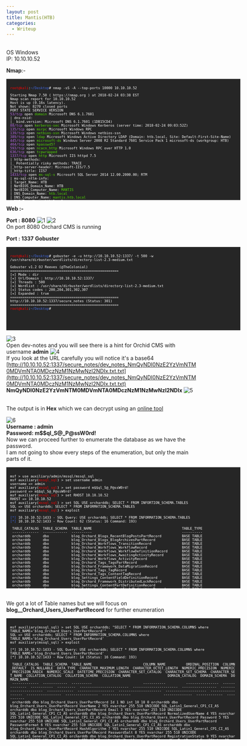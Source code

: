 ```yaml
---
layout: post
title: Mantis(HTB)
categories:
  - Writeup
---
```


<br>OS Windows
<br>IP: 10.10.10.52

**Nmap**:-

<font size="1">
<div style="height:300px;width:600px;overflow:auto;background-color:#262626;color:White;scrollbar-base-color:gold;font-family:monospace;padding:10px;">

<p><font color="red">root@kali</font>:<font color="RoyalBlue">~/Desktop</font># nmap -sS -A --top-ports 10000 10.10.10.52</p>

<p>Starting Nmap 7.50 ( https://nmap.org ) at 2018-02-24 03:38 EST
<br>Nmap scan report for 10.10.10.52
<br>Host is up (0.16s latency).
<br>Not shown: 8270 closed ports
<br>PORT      STATE SERVICE      VERSION
<br><font color="BB69EC">53/tcp</font>    open  <font color="53E100">domain</font>       Microsoft DNS 6.1.7601
<br>| dns-nsid: 
<br>|_  bind.version: Microsoft DNS 6.1.7601 (1DB15CD4)
<br><font color="BB69EC">88/tcp</font>    open  <font color="53E100">kerberos-sec</font> Microsoft Windows Kerberos (server time: 2018-02-24 09:03:52Z)
<br><font color="BB69EC">135/tcp</font>   open  <font color="53E100">msrpc</font>        Microsoft Windows RPC
<br><font color="BB69EC">139/tcp</font>   open  <font color="53E100">netbios-ssn</font>  Microsoft Windows netbios-ssn
<br><font color="BB69EC">389/tcp</font>   open  <font color="53E100">ldap</font>         Microsoft Windows Active Directory LDAP (Domain: htb.local, Site: Default-First-Site-Name)
<br><font color="BB69EC">445/tcp</font>   open  <font color="53E100">microsoft-ds</font> Windows Server 2008 R2 Standard 7601 Service Pack 1 microsoft-ds (workgroup: HTB)
<br><font color="BB69EC">464/tcp</font>   open  <font color="53E100">kpasswd5?</font>
<br><font color="BB69EC">593/tcp</font>  open  <font color="53E100">ncacn_http</font>   Microsoft Windows RPC over HTTP 1.0
<br><font color="BB69EC">636/tcp</font>   open  <font color="53E100">tcpwrapped</font>
<br><font color="BB69EC">1337/tcp</font>  open  <font color="53E100">http</font>         Microsoft IIS httpd 7.5
<br>| http-methods: 
<br>|_  Potentially risky methods: TRACE
<br>|_http-server-header: Microsoft-IIS/7.5
<br>|_http-title: IIS7
<br><font color="BB69EC">1433/tcp</font>  open  <font color="53E100">ms-sql-s</font>     Microsoft SQL Server 2014 12.00.2000.00; RTM
<br>| ms-sql-ntlm-info: 
<br>|   Target_Name: HTB
<br>|   NetBIOS_Domain_Name: HTB
<br>|   NetBIOS_Computer_Name: <font color="53E100">MANTIS</font>
<br>|   DNS_Domain_Name: <font color="53E100">htb.local</font>
<br>|   DNS_Computer_Name: <font color="53E100">mantis.htb.local</font>
<br>|   DNS_Tree_Name: htb.local
<br>|_  Product_Version: 6.1.7601
<br>| ssl-cert: Subject: commonName=SSL_Self_Signed_Fallback
<br>| Not valid before: 2018-02-20T21:58:06
<br>|_Not valid after:  2048-02-20T21:58:06
<br>|_ssl-date: 2018-02-24T09:05:13+00:00; -2s from scanner time.
<br><font color="BB69EC">3268/tcp</font>  open  <font color="53E100">ldap</font>         Microsoft Windows Active Directory LDAP (Domain: htb.local, Site: Default-First-Site-Name)
<br><font color="BB69EC">3269/tcp</font>  open  <font color="53E100">tcpwrapped</font>
<br><font color="BB69EC">5722/tcp</font>  open  <font color="53E100">msrpc</font>       Microsoft Windows RPC
<br><font color="BB69EC">8080/tcp</font>  open  <font color="53E100">http</font>         Microsoft HTTPAPI httpd 2.0 (SSDP/UPnP)
<br>|_http-open-proxy: Proxy might be redirecting requests
<br>|_http-server-header: Microsoft-IIS/7.5
<br>|_http-title: Tossed Salad - Blog
<br><font color="BB69EC">9389/tcp</font>  open  <font color="53E100">mc-nmf</font>       .NET Message Framing
<br><font color="BB69EC">47001/tcp</font> open  <font color="53E100">http</font>         Microsoft HTTPAPI httpd 2.0 (SSDP/UPnP)
<br>|_http-server-header: Microsoft-HTTPAPI/2.0
<br>|_http-title: Not Found
<br><font color="BB69EC">49152/tcp</font> open  <font color="53E100">msrpc</font>        Microsoft Windows RPC
<br><font color="BB69EC">49153/tcp</font> open  <font color="53E100">msrpc</font>        Microsoft Windows RPC
<br><font color="BB69EC">49154/tcp</font> open  <font color="53E100">msrpc</font>        Microsoft Windows RPC
<br><font color="BB69EC">49155/tcp</font> open  <font color="53E100">msrpc</font>        Microsoft Windows RPC
<br><font color="BB69EC">49157/tcp</font> open  <font color="53E100">ncacn_http</font>   Microsoft Windows RPC over HTTP 1.0
<br><font color="BB69EC">49158/tcp</font> open  <font color="53E100">msrpc</font>        Microsoft Windows RPC
<br><font color="BB69EC">49164/tcp</font> open  <font color="53E100">msrpc</font>        Microsoft Windows RPC
<br><font color="BB69EC">49166/tcp</font> open  <font color="53E100">msrpc</font>        Microsoft Windows RPC
<br><font color="BB69EC">49168/tcp</font> open  <font color="53E100">msrpc</font>        Microsoft Windows RPC
<br>No exact OS matches for host (If you know what OS is running on it, see https://nmap.org/submit/ ).
<br>TCP/IP fingerprint:
<br>OS:SCAN(V=7.50%E=4%D=2/24%OT=53%CT=1%CU=41156%PV=Y%DS=2%DC=T%G=Y%TM=5A912B4
<br>OS:3%P=i686-pc-linux-gnu)SEQ(SP=107%GCD=2%ISR=10A%TI=I%CI=I%TS=7)SEQ(SP=107
<br>OS:%GCD=1%ISR=10A%TI=I%TS=7)OPS(O1=M54DNW8ST11%O2=M54DNW8ST11%O3=M54DNW8NNT
<br>OS:11%O4=M54DNW8ST11%O5=M54DNW8ST11%O6=M54DST11)WIN(W1=2000%W2=2000%W3=2000
<br>OS:%W4=2000%W5=2000%W6=2000)ECN(R=Y%DF=Y%T=80%W=2000%O=M54DNW8NNS%CC=N%Q=)T
<br>OS:1(R=Y%DF=Y%T=80%S=O%A=S+%F=AS%RD=0%Q=)T2(R=Y%DF=Y%T=80%W=0%S=Z%A=S%F=AR%
<br>OS:O=%RD=0%Q=)T3(R=Y%DF=Y%T=80%W=0%S=Z%A=O%F=AR%O=%RD=0%Q=)T4(R=Y%DF=Y%T=80
<br>OS:%W=0%S=A%A=O%F=R%O=%RD=0%Q=)T5(R=Y%DF=Y%T=80%W=0%S=Z%A=S+%F=AR%O=%RD=0%Q
<br>OS:=)T6(R=Y%DF=Y%T=80%W=0%S=A%A=O%F=R%O=%RD=0%Q=)T7(R=Y%DF=Y%T=80%W=0%S=Z%A
<br>OS:=S+%F=AR%O=%RD=0%Q=)U1(R=Y%DF=N%T=80%IPL=164%UN=0%RIPL=G%RID=G%RIPCK=G%R
<br>OS:UCK=G%RUD=G)IE(R=Y%DFI=N%T=80%CD=Z)</p>

<p>Network Distance: 2 hops
<br>Service Info: Host: MANTIS; OS: Windows; CPE: cpe:/o:microsoft:windows</p>

<p> Host script results:
<br>|_clock-skew: mean: -2s, deviation: 0s, median: -2s
<br>| ms-sql-info: 
<br>|   10.10.10.52:1433: 
<br>|     Version: 
<br>|       name: Microsoft SQL Server 2014 RTM
<br>|       number: 12.00.2000.00
<br>|       Product: Microsoft SQL Server 2014
<br>|       Service pack level: RTM
<br>|       Post-SP patches applied: false
<br>|_    TCP port: 1433
<br>| smb-os-discovery: 
<br>|   OS: Windows Server 2008 R2 Standard 7601 Service Pack 1 (Windows Server 2008 R2 Standard 6.1)
<br>|   OS CPE: cpe:/o:microsoft:windows_server_2008::sp1
<br>|   Computer name: mantis
<br>|   NetBIOS computer name: MANTIS\x00
<br>|   Domain name: htb.local
<br>|   Forest name: htb.local
<br>|   FQDN: mantis.htb.local
<br>|_  System time: 2018-02-24T04:05:16-05:00
<br>| smb-security-mode: 
<br>|   account_used:
<br>|   authentication_level: user
<br>|   challenge_response: supported
<br>|_  message_signing: required
<br>|_smbv2-enabled: Server supports SMBv2 protocol </p>

<p>TRACEROUTE (using port 80/tcp)
<br>HOP RTT       ADDRESS
<br>1   158.80 ms 10.10.14.1
<br>2   159.05 ms 10.10.10.52</p>

<p>OS and Service detection performed. Please report any incorrect results at https://nmap.org/submit/ .
<br>Nmap done: 1 IP address (1 host up) scanned in 1719.57 seconds
<br><font color="red">root@kali</font>:<font color="RoyalBlue">~/Desktop</font>#</p>

</div>
</font>

**Web :-**

**Port : 8080**
![1](https://teckk2.github.io/assets/images/Mantis/1.png)
![2](https://teckk2.github.io/assets/images/Mantis/2.png)
<br>On port 8080 Orchard CMS is running

**Port : 1337**
**Gobuster**

<font size="1">
<div style="height:200px;width:600px;overflow:auto;background-color:#262626;color:White;scrollbar-base-color:gold;font-family:monospace;padding:10px;">

<p><font color="red">root@kali</font>:<font color="RoyalBlue">~/Desktop</font># gobuster -e -u http://10.10.10.52:1337/ -t 500 -w /usr/share/dirbuster/wordlists/directory-list-2.3-medium.txt </p>

<p>Gobuster v1.2                OJ Reeves (@TheColonial)
<br>=====================================================
<br>[+] Mode         : dir
<br>[+] Url/Domain   : http://10.10.10.52:1337/
<br>[+] Threads      : 500
<br>[+] Wordlist     : /usr/share/dirbuster/wordlists/directory-list-2.3-medium.txt
<br>[+] Status codes : 200,204,301,302,307
<br>[+] Expanded     : true
<br>=====================================================
<br>http://10.10.10.52:1337/secure_notes (Status: 301)
<br>=====================================================
<br><font color="red">root@kali</font>:<font color="RoyalBlue">~/Desktop</font>#</p>

</div>
</font>

![3](https://teckk2.github.io/assets/images/Mantis/3.png)
<br>Open dev-notes and you will see there is a hint for Orchid CMS with username **admin**
![4](https://teckk2.github.io/assets/images/Mantis/4.png)
<br>If you look at the URL carefully you will notice it's a base64
<br>[http://10.10.10.52:1337/secure_notes/dev_notes_NmQyNDI0NzE2YzVmNTM0MDVmNTA0MDczNzM1NzMwNzI2NDIx.txt.txt](http://10.10.10.52:1337/secure_notes/dev_notes_NmQyNDI0NzE2YzVmNTM0MDVmNTA0MDczNzM1NzMwNzI2NDIx.txt.txt)
<br>**NmQyNDI0NzE2YzVmNTM0MDVmNTA0MDczNzM1NzMwNzI2NDIx**
![5](https://teckk2.github.io/assets/images/Mantis/5.png)

<br>The output is in **Hex** which we can decrypt using an [online tool](https://www.rapidtables.com/convert/number/hex-to-ascii.html)

![6](https://teckk2.github.io/assets/images/Mantis/6.png)
<br>**Username : admin**
<br>**Password: m$$ql_S@_P@ssW0rd!**
<br>Now we can proceed further to enumerate the database as we have the password.
<br>I am not going to show every steps of the enumeration, but only the main parts of it.

<font size="1">
<div style="height:300px;width:600px;overflow:auto;background-color:#262626;color:White;scrollbar-base-color:gold;font-family:monospace;padding:10px;">

<p>msf > use auxiliary/admin/mssql/mssql_sql
<br>msf auxiliary(<font color="red">mssql_sql</font>) > set username admin
<br>username => admin
<br>msf auxiliary(<font color="red">mssql_sql</font>) > set password m$$ql_S@_P@ssW0rd!
<br>password => m$$ql_S@_P@ssW0rd!
<br>msf auxiliary(<font color="red">mssql_sql</font>) > set RHOST 10.10.10.52
<br>RHOST => 10.10.10.52
<br>msf auxiliary(<font color="red">mssql_sql</font>) > set SQL USE orcharddb; SELECT * FROM INFORTION_SCHEMA.TABLES
<br>SQL => USE orcharddb; SELECT * FROM INFORMATION_SCHEMA.TABLES
<br>msf auxiliary(<font color="red">mssql_sql</font>) > exploit </p>

<p><font color="RoyalBlue">[*]</font> 10.10.10.52:1433 - SQL Query: USE orcharddb; SELECT * FROM INFORMATION_SCHEMA.TABLES
<br><font color="RoyalBlue">[*]</font> 10.10.10.52:1433 - Row Count: 62 (Status: 16 Command: 193)</p>



<p>&nbsp;TABLE_CATALOG&nbsp;&nbsp;TABLE_SCHEMA&nbsp;&nbsp;TABLE_NAME&nbsp;&nbsp;&nbsp;&nbsp;&nbsp;&nbsp;&nbsp;&nbsp;&nbsp;&nbsp;&nbsp;&nbsp;&nbsp;&nbsp;&nbsp;&nbsp;&nbsp;&nbsp;&nbsp;&nbsp;&nbsp;&nbsp;&nbsp;&nbsp;&nbsp;&nbsp;&nbsp;&nbsp;&nbsp;&nbsp;&nbsp;&nbsp;&nbsp;&nbsp;&nbsp;&nbsp;&nbsp;&nbsp;&nbsp;&nbsp;&nbsp;&nbsp;&nbsp;&nbsp;TABLE_TYPE
<br>&nbsp;-------------&nbsp;&nbsp;------------&nbsp;&nbsp;----------&nbsp;&nbsp;&nbsp;&nbsp;&nbsp;&nbsp;&nbsp;&nbsp;&nbsp;&nbsp;&nbsp;&nbsp;&nbsp;&nbsp;&nbsp;&nbsp;&nbsp;&nbsp;&nbsp;&nbsp;&nbsp;&nbsp;&nbsp;&nbsp;&nbsp;&nbsp;&nbsp;&nbsp;&nbsp;&nbsp;&nbsp;&nbsp;&nbsp;&nbsp;&nbsp;&nbsp;&nbsp;&nbsp;&nbsp;&nbsp;&nbsp;&nbsp;&nbsp;&nbsp;----------
<br>&nbsp;orcharddb&nbsp;&nbsp;&nbsp;&nbsp;&nbsp;&nbsp;dbo&nbsp;&nbsp;&nbsp;&nbsp;&nbsp;&nbsp;&nbsp;&nbsp;&nbsp;&nbsp;&nbsp;blog_Orchard_Blogs_RecentBlogPostsPartRecord&nbsp;&nbsp;&nbsp;&nbsp;&nbsp;&nbsp;&nbsp;&nbsp;&nbsp;&nbsp;BASE TABLE
<br>&nbsp;orcharddb&nbsp;&nbsp;&nbsp;&nbsp;&nbsp;&nbsp;dbo&nbsp;&nbsp;&nbsp;&nbsp;&nbsp;&nbsp;&nbsp;&nbsp;&nbsp;&nbsp;&nbsp;blog_Orchard_Blogs_BlogArchivesPartRecord&nbsp;&nbsp;&nbsp;&nbsp;&nbsp;&nbsp;&nbsp;&nbsp;&nbsp;&nbsp;&nbsp;&nbsp;&nbsp;BASE TABLE
<br>&nbsp;orcharddb&nbsp;&nbsp;&nbsp;&nbsp;&nbsp;&nbsp;dbo&nbsp;&nbsp;&nbsp;&nbsp;&nbsp;&nbsp;&nbsp;&nbsp;&nbsp;&nbsp;&nbsp;blog_Orchard_Workflows_TransitionRecord&nbsp;&nbsp;&nbsp;&nbsp;&nbsp;&nbsp;&nbsp;&nbsp;&nbsp;&nbsp;&nbsp;&nbsp;&nbsp;&nbsp;&nbsp;BASE TABLE
<br>&nbsp;orcharddb&nbsp;&nbsp;&nbsp;&nbsp;&nbsp;&nbsp;dbo&nbsp;&nbsp;&nbsp;&nbsp;&nbsp;&nbsp;&nbsp;&nbsp;&nbsp;&nbsp;&nbsp;blog_Orchard_Workflows_WorkflowRecord&nbsp;&nbsp;&nbsp;&nbsp;&nbsp;&nbsp;&nbsp;&nbsp;&nbsp;&nbsp;&nbsp;&nbsp;&nbsp;&nbsp;&nbsp;&nbsp;&nbsp;BASE TABLE
<br>&nbsp;orcharddb&nbsp;&nbsp;&nbsp;&nbsp;&nbsp;&nbsp;dbo&nbsp;&nbsp;&nbsp;&nbsp;&nbsp;&nbsp;&nbsp;&nbsp;&nbsp;&nbsp;&nbsp;blog_Orchard_Workflows_WorkflowDefinitionRecord&nbsp;&nbsp;&nbsp;&nbsp;&nbsp;&nbsp;&nbsp;BASE TABLE
<br>&nbsp;orcharddb&nbsp;&nbsp;&nbsp;&nbsp;&nbsp;&nbsp;dbo&nbsp;&nbsp;&nbsp;&nbsp;&nbsp;&nbsp;&nbsp;&nbsp;&nbsp;&nbsp;&nbsp;blog_Orchard_Workflows_AwaitingActivityRecord&nbsp;&nbsp;&nbsp;&nbsp;&nbsp;&nbsp;&nbsp;&nbsp;&nbsp;BASE TABLE
<br>&nbsp;orcharddb&nbsp;&nbsp;&nbsp;&nbsp;&nbsp;&nbsp;dbo&nbsp;&nbsp;&nbsp;&nbsp;&nbsp;&nbsp;&nbsp;&nbsp;&nbsp;&nbsp;&nbsp;blog_Orchard_Workflows_ActivityRecord&nbsp;&nbsp;&nbsp;&nbsp;&nbsp;&nbsp;&nbsp;&nbsp;&nbsp;&nbsp;&nbsp;&nbsp;&nbsp;&nbsp;&nbsp;&nbsp;&nbsp;BASE TABLE
<br>&nbsp;orcharddb&nbsp;&nbsp;&nbsp;&nbsp;&nbsp;&nbsp;dbo&nbsp;&nbsp;&nbsp;&nbsp;&nbsp;&nbsp;&nbsp;&nbsp;&nbsp;&nbsp;&nbsp;blog_Orchard_Tags_TagsPartRecord&nbsp;&nbsp;&nbsp;&nbsp;&nbsp;&nbsp;&nbsp;&nbsp;&nbsp;&nbsp;&nbsp;&nbsp;&nbsp;&nbsp;&nbsp;&nbsp;&nbsp;&nbsp;&nbsp;&nbsp;&nbsp;&nbsp;BASE TABLE
<br>&nbsp;orcharddb&nbsp;&nbsp;&nbsp;&nbsp;&nbsp;&nbsp;dbo&nbsp;&nbsp;&nbsp;&nbsp;&nbsp;&nbsp;&nbsp;&nbsp;&nbsp;&nbsp;&nbsp;blog_Orchard_Framework_DataMigrationRecord&nbsp;&nbsp;&nbsp;&nbsp;&nbsp;&nbsp;&nbsp;&nbsp;&nbsp;&nbsp;&nbsp;&nbsp;BASE TABLE
<br>&nbsp;orcharddb&nbsp;&nbsp;&nbsp;&nbsp;&nbsp;&nbsp;dbo&nbsp;&nbsp;&nbsp;&nbsp;&nbsp;&nbsp;&nbsp;&nbsp;&nbsp;&nbsp;&nbsp;blog_Orchard_Tags_TagRecord&nbsp;&nbsp;&nbsp;&nbsp;&nbsp;&nbsp;&nbsp;&nbsp;&nbsp;&nbsp;&nbsp;&nbsp;&nbsp;&nbsp;&nbsp;&nbsp;&nbsp;&nbsp;&nbsp;&nbsp;&nbsp;&nbsp;&nbsp;&nbsp;&nbsp;&nbsp;&nbsp;BASE TABLE
<br>&nbsp;orcharddb&nbsp;&nbsp;&nbsp;&nbsp;&nbsp;&nbsp;dbo&nbsp;&nbsp;&nbsp;&nbsp;&nbsp;&nbsp;&nbsp;&nbsp;&nbsp;&nbsp;&nbsp;blog_Orchard_Tags_ContentTagRecord&nbsp;&nbsp;&nbsp;&nbsp;&nbsp;&nbsp;&nbsp;&nbsp;&nbsp;&nbsp;&nbsp;&nbsp;&nbsp;&nbsp;&nbsp;&nbsp;&nbsp;&nbsp;&nbsp;&nbsp;BASE TABLE
<br>&nbsp;orcharddb&nbsp;&nbsp;&nbsp;&nbsp;&nbsp;&nbsp;dbo&nbsp;&nbsp;&nbsp;&nbsp;&nbsp;&nbsp;&nbsp;&nbsp;&nbsp;&nbsp;&nbsp;blog_Settings_ContentFieldDefinitionRecord&nbsp;&nbsp;&nbsp;&nbsp;&nbsp;&nbsp;&nbsp;&nbsp;&nbsp;&nbsp;&nbsp;&nbsp;BASE TABLE
<br>&nbsp;orcharddb&nbsp;&nbsp;&nbsp;&nbsp;&nbsp;&nbsp;dbo&nbsp;&nbsp;&nbsp;&nbsp;&nbsp;&nbsp;&nbsp;&nbsp;&nbsp;&nbsp;&nbsp;blog_Orchard_Framework_DistributedLockRecord&nbsp;&nbsp;&nbsp;&nbsp;&nbsp;&nbsp;&nbsp;&nbsp;&nbsp;&nbsp;BASE TABLE
<br>&nbsp;orcharddb&nbsp;&nbsp;&nbsp;&nbsp;&nbsp;&nbsp;dbo&nbsp;&nbsp;&nbsp;&nbsp;&nbsp;&nbsp;&nbsp;&nbsp;&nbsp;&nbsp;&nbsp;blog_Settings_ContentPartDefinitionRecord&nbsp;&nbsp;&nbsp;&nbsp;&nbsp;&nbsp;&nbsp;&nbsp;&nbsp;&nbsp;&nbsp;&nbsp;&nbsp;BASE TABLE
<br>&nbsp;orcharddb&nbsp;&nbsp;&nbsp;&nbsp;&nbsp;&nbsp;dbo&nbsp;&nbsp;&nbsp;&nbsp;&nbsp;&nbsp;&nbsp;&nbsp;&nbsp;&nbsp;&nbsp;blog_Settings_ContentPartFieldDefinitionRecord&nbsp;&nbsp;&nbsp;&nbsp;&nbsp;&nbsp;&nbsp;&nbsp;BASE TABLE
<br>&nbsp;orcharddb&nbsp;&nbsp;&nbsp;&nbsp;&nbsp;&nbsp;dbo&nbsp;&nbsp;&nbsp;&nbsp;&nbsp;&nbsp;&nbsp;&nbsp;&nbsp;&nbsp;&nbsp;blog_Settings_ContentTypeDefinitionRecord&nbsp;&nbsp;&nbsp;&nbsp;&nbsp;&nbsp;&nbsp;&nbsp;&nbsp;&nbsp;&nbsp;&nbsp;&nbsp;BASE TABLE
<br>&nbsp;orcharddb&nbsp;&nbsp;&nbsp;&nbsp;&nbsp;&nbsp;dbo&nbsp;&nbsp;&nbsp;&nbsp;&nbsp;&nbsp;&nbsp;&nbsp;&nbsp;&nbsp;&nbsp;blog_Settings_ContentTypePartDefinitionRecord&nbsp;&nbsp;&nbsp;&nbsp;&nbsp;&nbsp;&nbsp;&nbsp;&nbsp;BASE TABLE
<br>&nbsp;orcharddb&nbsp;&nbsp;&nbsp;&nbsp;&nbsp;&nbsp;dbo&nbsp;&nbsp;&nbsp;&nbsp;&nbsp;&nbsp;&nbsp;&nbsp;&nbsp;&nbsp;&nbsp;blog_Settings_ShellDescriptorRecord&nbsp;&nbsp;&nbsp;&nbsp;&nbsp;&nbsp;&nbsp;&nbsp;&nbsp;&nbsp;&nbsp;&nbsp;&nbsp;&nbsp;&nbsp;&nbsp;&nbsp;&nbsp;&nbsp;BASE TABLE
<br>&nbsp;orcharddb&nbsp;&nbsp;&nbsp;&nbsp;&nbsp;&nbsp;dbo&nbsp;&nbsp;&nbsp;&nbsp;&nbsp;&nbsp;&nbsp;&nbsp;&nbsp;&nbsp;&nbsp;blog_Settings_ShellFeatureRecord&nbsp;&nbsp;&nbsp;&nbsp;&nbsp;&nbsp;&nbsp;&nbsp;&nbsp;&nbsp;&nbsp;&nbsp;&nbsp;&nbsp;&nbsp;&nbsp;&nbsp;&nbsp;&nbsp;&nbsp;&nbsp;&nbsp;BASE TABLE
<br>&nbsp;orcharddb&nbsp;&nbsp;&nbsp;&nbsp;&nbsp;&nbsp;dbo&nbsp;&nbsp;&nbsp;&nbsp;&nbsp;&nbsp;&nbsp;&nbsp;&nbsp;&nbsp;&nbsp;blog_Settings_ShellFeatureStateRecord&nbsp;&nbsp;&nbsp;&nbsp;&nbsp;&nbsp;&nbsp;&nbsp;&nbsp;&nbsp;&nbsp;&nbsp;&nbsp;&nbsp;&nbsp;&nbsp;&nbsp;BASE TABLE
<br>&nbsp;orcharddb&nbsp;&nbsp;&nbsp;&nbsp;&nbsp;&nbsp;dbo&nbsp;&nbsp;&nbsp;&nbsp;&nbsp;&nbsp;&nbsp;&nbsp;&nbsp;&nbsp;&nbsp;blog_Settings_ShellParameterRecord&nbsp;&nbsp;&nbsp;&nbsp;&nbsp;&nbsp;&nbsp;&nbsp;&nbsp;&nbsp;&nbsp;&nbsp;&nbsp;&nbsp;&nbsp;&nbsp;&nbsp;&nbsp;&nbsp;&nbsp;BASE TABLE
<br>&nbsp;orcharddb&nbsp;&nbsp;&nbsp;&nbsp;&nbsp;&nbsp;dbo&nbsp;&nbsp;&nbsp;&nbsp;&nbsp;&nbsp;&nbsp;&nbsp;&nbsp;&nbsp;&nbsp;blog_Settings_ShellStateRecord&nbsp;&nbsp;&nbsp;&nbsp;&nbsp;&nbsp;&nbsp;&nbsp;&nbsp;&nbsp;&nbsp;&nbsp;&nbsp;&nbsp;&nbsp;&nbsp;&nbsp;&nbsp;&nbsp;&nbsp;&nbsp;&nbsp;&nbsp;&nbsp;BASE TABLE
<br>&nbsp;orcharddb&nbsp;&nbsp;&nbsp;&nbsp;&nbsp;&nbsp;dbo&nbsp;&nbsp;&nbsp;&nbsp;&nbsp;&nbsp;&nbsp;&nbsp;&nbsp;&nbsp;&nbsp;blog_Orchard_Framework_ContentItemRecord&nbsp;&nbsp;&nbsp;&nbsp;&nbsp;&nbsp;&nbsp;&nbsp;&nbsp;&nbsp;&nbsp;&nbsp;&nbsp;&nbsp;BASE TABLE
<br>&nbsp;orcharddb&nbsp;&nbsp;&nbsp;&nbsp;&nbsp;&nbsp;dbo&nbsp;&nbsp;&nbsp;&nbsp;&nbsp;&nbsp;&nbsp;&nbsp;&nbsp;&nbsp;&nbsp;blog_Orchard_Framework_ContentItemVersionRecord&nbsp;&nbsp;&nbsp;&nbsp;&nbsp;&nbsp;&nbsp;BASE TABLE
<br>&nbsp;orcharddb&nbsp;&nbsp;&nbsp;&nbsp;&nbsp;&nbsp;dbo&nbsp;&nbsp;&nbsp;&nbsp;&nbsp;&nbsp;&nbsp;&nbsp;&nbsp;&nbsp;&nbsp;blog_Orchard_Framework_ContentTypeRecord&nbsp;&nbsp;&nbsp;&nbsp;&nbsp;&nbsp;&nbsp;&nbsp;&nbsp;&nbsp;&nbsp;&nbsp;&nbsp;&nbsp;BASE TABLE
<br>&nbsp;orcharddb&nbsp;&nbsp;&nbsp;&nbsp;&nbsp;&nbsp;dbo&nbsp;&nbsp;&nbsp;&nbsp;&nbsp;&nbsp;&nbsp;&nbsp;&nbsp;&nbsp;&nbsp;blog_Orchard_Framework_CultureRecord&nbsp;&nbsp;&nbsp;&nbsp;&nbsp;&nbsp;&nbsp;&nbsp;&nbsp;&nbsp;&nbsp;&nbsp;&nbsp;&nbsp;&nbsp;&nbsp;&nbsp;&nbsp;BASE TABLE
<br>&nbsp;orcharddb&nbsp;&nbsp;&nbsp;&nbsp;&nbsp;&nbsp;dbo&nbsp;&nbsp;&nbsp;&nbsp;&nbsp;&nbsp;&nbsp;&nbsp;&nbsp;&nbsp;&nbsp;blog_Common_BodyPartRecord&nbsp;&nbsp;&nbsp;&nbsp;&nbsp;&nbsp;&nbsp;&nbsp;&nbsp;&nbsp;&nbsp;&nbsp;&nbsp;&nbsp;&nbsp;&nbsp;&nbsp;&nbsp;&nbsp;&nbsp;&nbsp;&nbsp;&nbsp;&nbsp;&nbsp;&nbsp;&nbsp;&nbsp;BASE TABLE
<br>&nbsp;orcharddb&nbsp;&nbsp;&nbsp;&nbsp;&nbsp;&nbsp;dbo&nbsp;&nbsp;&nbsp;&nbsp;&nbsp;&nbsp;&nbsp;&nbsp;&nbsp;&nbsp;&nbsp;blog_Common_CommonPartRecord&nbsp;&nbsp;&nbsp;&nbsp;&nbsp;&nbsp;&nbsp;&nbsp;&nbsp;&nbsp;&nbsp;&nbsp;&nbsp;&nbsp;&nbsp;&nbsp;&nbsp;&nbsp;&nbsp;&nbsp;&nbsp;&nbsp;&nbsp;&nbsp;&nbsp;&nbsp;BASE TABLE
<br>&nbsp;orcharddb&nbsp;&nbsp;&nbsp;&nbsp;&nbsp;&nbsp;dbo&nbsp;&nbsp;&nbsp;&nbsp;&nbsp;&nbsp;&nbsp;&nbsp;&nbsp;&nbsp;&nbsp;blog_Common_CommonPartVersionRecord&nbsp;&nbsp;&nbsp;&nbsp;&nbsp;&nbsp;&nbsp;&nbsp;&nbsp;&nbsp;&nbsp;&nbsp;&nbsp;&nbsp;&nbsp;&nbsp;&nbsp;&nbsp;&nbsp;BASE TABLE
<br>&nbsp;orcharddb&nbsp;&nbsp;&nbsp;&nbsp;&nbsp;&nbsp;dbo&nbsp;&nbsp;&nbsp;&nbsp;&nbsp;&nbsp;&nbsp;&nbsp;&nbsp;&nbsp;&nbsp;blog_Common_IdentityPartRecord&nbsp;&nbsp;&nbsp;&nbsp;&nbsp;&nbsp;&nbsp;&nbsp;&nbsp;&nbsp;&nbsp;&nbsp;&nbsp;&nbsp;&nbsp;&nbsp;&nbsp;&nbsp;&nbsp;&nbsp;&nbsp;&nbsp;&nbsp;&nbsp;BASE TABLE
<br>&nbsp;orcharddb&nbsp;&nbsp;&nbsp;&nbsp;&nbsp;&nbsp;dbo&nbsp;&nbsp;&nbsp;&nbsp;&nbsp;&nbsp;&nbsp;&nbsp;&nbsp;&nbsp;&nbsp;blog_Containers_ContainerPartRecord&nbsp;&nbsp;&nbsp;&nbsp;&nbsp;&nbsp;&nbsp;&nbsp;&nbsp;&nbsp;&nbsp;&nbsp;&nbsp;&nbsp;&nbsp;&nbsp;&nbsp;&nbsp;&nbsp;BASE TABLE
<br>&nbsp;orcharddb&nbsp;&nbsp;&nbsp;&nbsp;&nbsp;&nbsp;dbo&nbsp;&nbsp;&nbsp;&nbsp;&nbsp;&nbsp;&nbsp;&nbsp;&nbsp;&nbsp;&nbsp;blog_Containers_ContainerWidgetPartRecord&nbsp;&nbsp;&nbsp;&nbsp;&nbsp;&nbsp;&nbsp;&nbsp;&nbsp;&nbsp;&nbsp;&nbsp;&nbsp;BASE TABLE
<br>&nbsp;orcharddb&nbsp;&nbsp;&nbsp;&nbsp;&nbsp;&nbsp;dbo&nbsp;&nbsp;&nbsp;&nbsp;&nbsp;&nbsp;&nbsp;&nbsp;&nbsp;&nbsp;&nbsp;blog_Containers_ContainablePartRecord&nbsp;&nbsp;&nbsp;&nbsp;&nbsp;&nbsp;&nbsp;&nbsp;&nbsp;&nbsp;&nbsp;&nbsp;&nbsp;&nbsp;&nbsp;&nbsp;&nbsp;BASE TABLE
<br>&nbsp;orcharddb&nbsp;&nbsp;&nbsp;&nbsp;&nbsp;&nbsp;dbo&nbsp;&nbsp;&nbsp;&nbsp;&nbsp;&nbsp;&nbsp;&nbsp;&nbsp;&nbsp;&nbsp;blog_Title_TitlePartRecord&nbsp;&nbsp;&nbsp;&nbsp;&nbsp;&nbsp;&nbsp;&nbsp;&nbsp;&nbsp;&nbsp;&nbsp;&nbsp;&nbsp;&nbsp;&nbsp;&nbsp;&nbsp;&nbsp;&nbsp;&nbsp;&nbsp;&nbsp;&nbsp;&nbsp;&nbsp;&nbsp;&nbsp;BASE TABLE
<br>&nbsp;orcharddb&nbsp;&nbsp;&nbsp;&nbsp;&nbsp;&nbsp;dbo&nbsp;&nbsp;&nbsp;&nbsp;&nbsp;&nbsp;&nbsp;&nbsp;&nbsp;&nbsp;&nbsp;blog_Navigation_MenuPartRecord&nbsp;&nbsp;&nbsp;&nbsp;&nbsp;&nbsp;&nbsp;&nbsp;&nbsp;&nbsp;&nbsp;&nbsp;&nbsp;&nbsp;&nbsp;&nbsp;&nbsp;&nbsp;&nbsp;&nbsp;&nbsp;&nbsp;&nbsp;&nbsp;BASE TABLE
<br>&nbsp;orcharddb&nbsp;&nbsp;&nbsp;&nbsp;&nbsp;&nbsp;dbo&nbsp;&nbsp;&nbsp;&nbsp;&nbsp;&nbsp;&nbsp;&nbsp;&nbsp;&nbsp;&nbsp;blog_Navigation_AdminMenuPartRecord&nbsp;&nbsp;&nbsp;&nbsp;&nbsp;&nbsp;&nbsp;&nbsp;&nbsp;&nbsp;&nbsp;&nbsp;&nbsp;&nbsp;&nbsp;&nbsp;&nbsp;&nbsp;&nbsp;BASE TABLE
<br>&nbsp;orcharddb&nbsp;&nbsp;&nbsp;&nbsp;&nbsp;&nbsp;dbo&nbsp;&nbsp;&nbsp;&nbsp;&nbsp;&nbsp;&nbsp;&nbsp;&nbsp;&nbsp;&nbsp;blog_Scheduling_ScheduledTaskRecord&nbsp;&nbsp;&nbsp;&nbsp;&nbsp;&nbsp;&nbsp;&nbsp;&nbsp;&nbsp;&nbsp;&nbsp;&nbsp;&nbsp;&nbsp;&nbsp;&nbsp;&nbsp;&nbsp;BASE TABLE
<br>&nbsp;orcharddb&nbsp;&nbsp;&nbsp;&nbsp;&nbsp;&nbsp;dbo&nbsp;&nbsp;&nbsp;&nbsp;&nbsp;&nbsp;&nbsp;&nbsp;&nbsp;&nbsp;&nbsp;blog_Orchard_ContentPicker_ContentMenuItemPartRecord&nbsp;&nbsp;BASE TABLE
<br>&nbsp;orcharddb&nbsp;&nbsp;&nbsp;&nbsp;&nbsp;&nbsp;dbo&nbsp;&nbsp;&nbsp;&nbsp;&nbsp;&nbsp;&nbsp;&nbsp;&nbsp;&nbsp;&nbsp;blog_Orchard_Alias_AliasRecord&nbsp;&nbsp;&nbsp;&nbsp;&nbsp;&nbsp;&nbsp;&nbsp;&nbsp;&nbsp;&nbsp;&nbsp;&nbsp;&nbsp;&nbsp;&nbsp;&nbsp;&nbsp;&nbsp;&nbsp;&nbsp;&nbsp;&nbsp;&nbsp;BASE TABLE
<br>&nbsp;orcharddb&nbsp;&nbsp;&nbsp;&nbsp;&nbsp;&nbsp;dbo&nbsp;&nbsp;&nbsp;&nbsp;&nbsp;&nbsp;&nbsp;&nbsp;&nbsp;&nbsp;&nbsp;blog_Orchard_Alias_ActionRecord&nbsp;&nbsp;&nbsp;&nbsp;&nbsp;&nbsp;&nbsp;&nbsp;&nbsp;&nbsp;&nbsp;&nbsp;&nbsp;&nbsp;&nbsp;&nbsp;&nbsp;&nbsp;&nbsp;&nbsp;&nbsp;&nbsp;&nbsp;BASE TABLE
<br>&nbsp;orcharddb&nbsp;&nbsp;&nbsp;&nbsp;&nbsp;&nbsp;dbo&nbsp;&nbsp;&nbsp;&nbsp;&nbsp;&nbsp;&nbsp;&nbsp;&nbsp;&nbsp;&nbsp;blog_Orchard_Autoroute_AutoroutePartRecord&nbsp;&nbsp;&nbsp;&nbsp;&nbsp;&nbsp;&nbsp;&nbsp;&nbsp;&nbsp;&nbsp;&nbsp;BASE TABLE
<br>&nbsp;orcharddb&nbsp;&nbsp;&nbsp;&nbsp;&nbsp;&nbsp;dbo&nbsp;&nbsp;&nbsp;&nbsp;&nbsp;&nbsp;&nbsp;&nbsp;&nbsp;&nbsp;&nbsp;<font color="ffff00">blog_Orchard_Users_UserPartRecord</font>&nbsp;&nbsp;&nbsp;&nbsp;&nbsp;&nbsp;&nbsp;&nbsp;&nbsp;&nbsp;&nbsp;&nbsp;&nbsp;&nbsp;&nbsp;&nbsp;&nbsp;&nbsp;&nbsp;&nbsp;&nbsp;BASE TABLE
<br>&nbsp;orcharddb&nbsp;&nbsp;&nbsp;&nbsp;&nbsp;&nbsp;dbo&nbsp;&nbsp;&nbsp;&nbsp;&nbsp;&nbsp;&nbsp;&nbsp;&nbsp;&nbsp;&nbsp;blog_Orchard_Roles_PermissionRecord&nbsp;&nbsp;&nbsp;&nbsp;&nbsp;&nbsp;&nbsp;&nbsp;&nbsp;&nbsp;&nbsp;&nbsp;&nbsp;&nbsp;&nbsp;&nbsp;&nbsp;&nbsp;&nbsp;BASE TABLE
<br>&nbsp;orcharddb&nbsp;&nbsp;&nbsp;&nbsp;&nbsp;&nbsp;dbo&nbsp;&nbsp;&nbsp;&nbsp;&nbsp;&nbsp;&nbsp;&nbsp;&nbsp;&nbsp;&nbsp;blog_Orchard_Roles_RoleRecord&nbsp;&nbsp;&nbsp;&nbsp;&nbsp;&nbsp;&nbsp;&nbsp;&nbsp;&nbsp;&nbsp;&nbsp;&nbsp;&nbsp;&nbsp;&nbsp;&nbsp;&nbsp;&nbsp;&nbsp;&nbsp;&nbsp;&nbsp;&nbsp;&nbsp;BASE TABLE
<br>&nbsp;orcharddb&nbsp;&nbsp;&nbsp;&nbsp;&nbsp;&nbsp;dbo&nbsp;&nbsp;&nbsp;&nbsp;&nbsp;&nbsp;&nbsp;&nbsp;&nbsp;&nbsp;&nbsp;blog_Orchard_Roles_RolesPermissionsRecord&nbsp;&nbsp;&nbsp;&nbsp;&nbsp;&nbsp;&nbsp;&nbsp;&nbsp;&nbsp;&nbsp;&nbsp;&nbsp;BASE TABLE
<br>&nbsp;orcharddb&nbsp;&nbsp;&nbsp;&nbsp;&nbsp;&nbsp;dbo&nbsp;&nbsp;&nbsp;&nbsp;&nbsp;&nbsp;&nbsp;&nbsp;&nbsp;&nbsp;&nbsp;blog_Orchard_Roles_UserRolesPartRecord&nbsp;&nbsp;&nbsp;&nbsp;&nbsp;&nbsp;&nbsp;&nbsp;&nbsp;&nbsp;&nbsp;&nbsp;&nbsp;&nbsp;&nbsp;&nbsp;BASE TABLE
<br>&nbsp;orcharddb&nbsp;&nbsp;&nbsp;&nbsp;&nbsp;&nbsp;dbo&nbsp;&nbsp;&nbsp;&nbsp;&nbsp;&nbsp;&nbsp;&nbsp;&nbsp;&nbsp;&nbsp;blog_Orchard_Packaging_PackagingSource&nbsp;&nbsp;&nbsp;&nbsp;&nbsp;&nbsp;&nbsp;&nbsp;&nbsp;&nbsp;&nbsp;&nbsp;&nbsp;&nbsp;&nbsp;&nbsp;BASE TABLE
<br>&nbsp;orcharddb&nbsp;&nbsp;&nbsp;&nbsp;&nbsp;&nbsp;dbo&nbsp;&nbsp;&nbsp;&nbsp;&nbsp;&nbsp;&nbsp;&nbsp;&nbsp;&nbsp;&nbsp;blog_Orchard_Recipes_RecipeStepResultRecord&nbsp;&nbsp;&nbsp;&nbsp;&nbsp;&nbsp;&nbsp;&nbsp;&nbsp;&nbsp;&nbsp;BASE TABLE
<br>&nbsp;orcharddb&nbsp;&nbsp;&nbsp;&nbsp;&nbsp;&nbsp;dbo&nbsp;&nbsp;&nbsp;&nbsp;&nbsp;&nbsp;&nbsp;&nbsp;&nbsp;&nbsp;&nbsp;blog_Orchard_OutputCache_CacheParameterRecord&nbsp;&nbsp;&nbsp;&nbsp;&nbsp;&nbsp;&nbsp;&nbsp;&nbsp;BASE TABLE
<br>&nbsp;orcharddb&nbsp;&nbsp;&nbsp;&nbsp;&nbsp;&nbsp;dbo&nbsp;&nbsp;&nbsp;&nbsp;&nbsp;&nbsp;&nbsp;&nbsp;&nbsp;&nbsp;&nbsp;blog_Orchard_MediaProcessing_ImageProfilePartRecord&nbsp;&nbsp;&nbsp;BASE TABLE
<br>&nbsp;orcharddb&nbsp;&nbsp;&nbsp;&nbsp;&nbsp;&nbsp;dbo&nbsp;&nbsp;&nbsp;&nbsp;&nbsp;&nbsp;&nbsp;&nbsp;&nbsp;&nbsp;&nbsp;blog_Orchard_MediaProcessing_FilterRecord&nbsp;&nbsp;&nbsp;&nbsp;&nbsp;&nbsp;&nbsp;&nbsp;&nbsp;&nbsp;&nbsp;&nbsp;&nbsp;BASE TABLE
<br>&nbsp;orcharddb&nbsp;&nbsp;&nbsp;&nbsp;&nbsp;&nbsp;dbo&nbsp;&nbsp;&nbsp;&nbsp;&nbsp;&nbsp;&nbsp;&nbsp;&nbsp;&nbsp;&nbsp;blog_Orchard_MediaProcessing_FileNameRecord&nbsp;&nbsp;&nbsp;&nbsp;&nbsp;&nbsp;&nbsp;&nbsp;&nbsp;&nbsp;&nbsp;BASE TABLE
<br>&nbsp;orcharddb&nbsp;&nbsp;&nbsp;&nbsp;&nbsp;&nbsp;dbo&nbsp;&nbsp;&nbsp;&nbsp;&nbsp;&nbsp;&nbsp;&nbsp;&nbsp;&nbsp;&nbsp;blog_Orchard_Widgets_LayerPartRecord&nbsp;&nbsp;&nbsp;&nbsp;&nbsp;&nbsp;&nbsp;&nbsp;&nbsp;&nbsp;&nbsp;&nbsp;&nbsp;&nbsp;&nbsp;&nbsp;&nbsp;&nbsp;BASE TABLE
<br>&nbsp;orcharddb&nbsp;&nbsp;&nbsp;&nbsp;&nbsp;&nbsp;dbo&nbsp;&nbsp;&nbsp;&nbsp;&nbsp;&nbsp;&nbsp;&nbsp;&nbsp;&nbsp;&nbsp;blog_Orchard_Widgets_WidgetPartRecord&nbsp;&nbsp;&nbsp;&nbsp;&nbsp;&nbsp;&nbsp;&nbsp;&nbsp;&nbsp;&nbsp;&nbsp;&nbsp;&nbsp;&nbsp;&nbsp;&nbsp;BASE TABLE
<br>&nbsp;orcharddb&nbsp;&nbsp;&nbsp;&nbsp;&nbsp;&nbsp;dbo&nbsp;&nbsp;&nbsp;&nbsp;&nbsp;&nbsp;&nbsp;&nbsp;&nbsp;&nbsp;&nbsp;blog_Orchard_Comments_CommentPartRecord&nbsp;&nbsp;&nbsp;&nbsp;&nbsp;&nbsp;&nbsp;&nbsp;&nbsp;&nbsp;&nbsp;&nbsp;&nbsp;&nbsp;&nbsp;BASE TABLE
<br>&nbsp;orcharddb&nbsp;&nbsp;&nbsp;&nbsp;&nbsp;&nbsp;dbo&nbsp;&nbsp;&nbsp;&nbsp;&nbsp;&nbsp;&nbsp;&nbsp;&nbsp;&nbsp;&nbsp;blog_Orchard_Comments_CommentsPartRecord&nbsp;&nbsp;&nbsp;&nbsp;&nbsp;&nbsp;&nbsp;&nbsp;&nbsp;&nbsp;&nbsp;&nbsp;&nbsp;&nbsp;BASE TABLE
<br>&nbsp;orcharddb&nbsp;&nbsp;&nbsp;&nbsp;&nbsp;&nbsp;dbo&nbsp;&nbsp;&nbsp;&nbsp;&nbsp;&nbsp;&nbsp;&nbsp;&nbsp;&nbsp;&nbsp;blog_Orchard_Taxonomies_TaxonomyPartRecord&nbsp;&nbsp;&nbsp;&nbsp;&nbsp;&nbsp;&nbsp;&nbsp;&nbsp;&nbsp;&nbsp;&nbsp;BASE TABLE
<br>&nbsp;orcharddb&nbsp;&nbsp;&nbsp;&nbsp;&nbsp;&nbsp;dbo&nbsp;&nbsp;&nbsp;&nbsp;&nbsp;&nbsp;&nbsp;&nbsp;&nbsp;&nbsp;&nbsp;blog_Orchard_Taxonomies_TermPartRecord&nbsp;&nbsp;&nbsp;&nbsp;&nbsp;&nbsp;&nbsp;&nbsp;&nbsp;&nbsp;&nbsp;&nbsp;&nbsp;&nbsp;&nbsp;&nbsp;BASE TABLE
<br>&nbsp;orcharddb&nbsp;&nbsp;&nbsp;&nbsp;&nbsp;&nbsp;dbo&nbsp;&nbsp;&nbsp;&nbsp;&nbsp;&nbsp;&nbsp;&nbsp;&nbsp;&nbsp;&nbsp;blog_Orchard_Taxonomies_TermContentItem&nbsp;&nbsp;&nbsp;&nbsp;&nbsp;&nbsp;&nbsp;&nbsp;&nbsp;&nbsp;&nbsp;&nbsp;&nbsp;&nbsp;BASE TABLE
<br>&nbsp;orcharddb&nbsp;&nbsp;&nbsp;&nbsp;&nbsp;&nbsp;dbo&nbsp;&nbsp;&nbsp;&nbsp;&nbsp;&nbsp;&nbsp;&nbsp;&nbsp;&nbsp;&nbsp;blog_Orchard_Taxonomies_TermsPartRecord&nbsp;&nbsp;&nbsp;&nbsp;&nbsp;&nbsp;&nbsp;&nbsp;&nbsp;&nbsp;&nbsp;&nbsp;&nbsp;&nbsp;&nbsp;BASE TABLE
<br>&nbsp;orcharddb&nbsp;&nbsp;&nbsp;&nbsp;&nbsp;&nbsp;dbo&nbsp;&nbsp;&nbsp;&nbsp;&nbsp;&nbsp;&nbsp;&nbsp;&nbsp;&nbsp;&nbsp;blog_Orchard_MediaLibrary_MediaPartRecord&nbsp;&nbsp;&nbsp;&nbsp;&nbsp;&nbsp;&nbsp;&nbsp;&nbsp;&nbsp;&nbsp;&nbsp;&nbsp;BASE TABLE
<br>&nbsp;orcharddb&nbsp;&nbsp;&nbsp;&nbsp;&nbsp;&nbsp;dbo&nbsp;&nbsp;&nbsp;&nbsp;&nbsp;&nbsp;&nbsp;&nbsp;&nbsp;&nbsp;&nbsp;blog_Orchard_Blogs_BlogPartArchiveRecord&nbsp;&nbsp;&nbsp;&nbsp;&nbsp;&nbsp;&nbsp;&nbsp;&nbsp;&nbsp;&nbsp;&nbsp;&nbsp;&nbsp;BASE TABLE</p>

<p><font color="RoyalBlue">[*]</font> Auxiliary module execution completed
<br>msf auxiliary(<font color="red">mssql_sql</font>) ></p>

</div>
</font>

<br>We got a lot of Table names but we will focus on **blog__Orchard_Users_UserPartRecord** for further enumeration


<font size="1">
<div style="height:300px;width:600px;overflow:auto;background-color:#262626;color:White;scrollbar-base-color:gold;font-family:monospace;padding:10px;">

<p>msf auxiliary(mssql_sql) > set SQL USE orcharddb; "SELECT * FROM INFORMATION_SCHEMA.COLUMNS where <br>TABLE_NAME='blog_Orchard_Users_UserPartRecord'"
<br>SQL => USE orcharddb; SELECT * FROM INFORMATION_SCHEMA.COLUMNS where TABLE_NAME='blog_Orchard_Users_UserPartRecord'
<br>msf auxiliary(mssql_sql) > exploit </p>

<p>[*] 10.10.10.52:1433 - SQL Query: USE orcharddb; SELECT * FROM INFORMATION_SCHEMA.COLUMNS where <br>TABLE_NAME='blog_Orchard_Users_UserPartRecord'
<br>[*] 10.10.10.52:1433 - Row Count: 14 (Status: 16 Command: 193)</p>



<p>&nbsp;TABLE_CATALOG&nbsp;&nbsp;TABLE_SCHEMA&nbsp;&nbsp;TABLE_NAME&nbsp;&nbsp;&nbsp;&nbsp;&nbsp;&nbsp;&nbsp;&nbsp;&nbsp;&nbsp;&nbsp;&nbsp;&nbsp;&nbsp;&nbsp;&nbsp;&nbsp;&nbsp;&nbsp;&nbsp;&nbsp;&nbsp;&nbsp;&nbsp;&nbsp;COLUMN_NAME&nbsp;&nbsp;&nbsp;&nbsp;&nbsp;&nbsp;&nbsp;&nbsp;&nbsp;&nbsp;ORDINAL_POSITION&nbsp;&nbsp;COLUMN_DEFAULT&nbsp;&nbsp;IS_NULLABLE&nbsp;&nbsp;DATA_TYPE&nbsp;&nbsp;CHARACTER_MAXIMUM_LENGTH&nbsp;&nbsp;CHARACTER_OCTET_LENGTH&nbsp;&nbsp;NUMERIC_PRECISION&nbsp;&nbsp;NUMERIC_PRECISION_RADIX&nbsp;&nbsp;NUMERIC_SCALE&nbsp;&nbsp;DATETIME_PRECISION&nbsp;&nbsp;CHARACTER_SET_CATALOG&nbsp;&nbsp;CHARACTER_SET_SCHEMA&nbsp;&nbsp;CHARACTER_SET_NAME&nbsp;&nbsp;COLLATION_CATALOG&nbsp;&nbsp;COLLATION_SCHEMA&nbsp;&nbsp;COLLATION_NAME&nbsp;&nbsp;&nbsp;&nbsp;&nbsp;&nbsp;&nbsp;&nbsp;&nbsp;&nbsp;&nbsp;&nbsp;&nbsp;&nbsp;&nbsp;&nbsp;&nbsp;&nbsp;DOMAIN_CATALOG&nbsp;&nbsp;DOMAIN_SCHEMA&nbsp;&nbsp;DOMAIN_NAME
<br>&nbsp;-------------&nbsp;&nbsp;------------&nbsp;&nbsp;----------&nbsp;&nbsp;&nbsp;&nbsp;&nbsp;&nbsp;&nbsp;&nbsp;&nbsp;&nbsp;&nbsp;&nbsp;&nbsp;&nbsp;&nbsp;&nbsp;&nbsp;&nbsp;&nbsp;&nbsp;&nbsp;&nbsp;&nbsp;&nbsp;&nbsp;-----------&nbsp;&nbsp;&nbsp;&nbsp;&nbsp;&nbsp;&nbsp;&nbsp;&nbsp;&nbsp;----------------&nbsp;&nbsp;--------------&nbsp;&nbsp;-----------&nbsp;&nbsp;---------&nbsp;&nbsp;------------------------&nbsp;&nbsp;----------------------&nbsp;&nbsp;-----------------&nbsp;&nbsp;-----------------------&nbsp;&nbsp;-------------&nbsp;&nbsp;------------------&nbsp;&nbsp;---------------------&nbsp;&nbsp;--------------------&nbsp;&nbsp;------------------&nbsp;&nbsp;-----------------&nbsp;&nbsp;----------------&nbsp;&nbsp;--------------&nbsp;&nbsp;&nbsp;&nbsp;&nbsp;&nbsp;&nbsp;&nbsp;&nbsp;&nbsp;&nbsp;&nbsp;&nbsp;&nbsp;&nbsp;&nbsp;--------------&nbsp;&nbsp;-------------&nbsp;&nbsp;-----------
<br>&nbsporcharddb      dbo           blog_Orchard_Users_UserPartRecord  Id                   1                                 NO           int                                                          10                 10                       0                                                                                                                                                                                                     
 orcharddb      dbo           blog_Orchard_Users_UserPartRecord  UserName             2                                 YES          nvarchar   255                       510                                                                                                                                                 UNICODE                                                  SQL_Latin1_General_CP1_CI_AS                                 
 orcharddb      dbo           blog_Orchard_Users_UserPartRecord  Email                3                                 YES          nvarchar   255                       510                                                                                                                                                 UNICODE                                                  SQL_Latin1_General_CP1_CI_AS                                 
 orcharddb      dbo           blog_Orchard_Users_UserPartRecord  NormalizedUserName   4                                 YES          nvarchar   255                       510                                                                                                                                                 UNICODE                                                  SQL_Latin1_General_CP1_CI_AS                                 
 orcharddb      dbo           blog_Orchard_Users_UserPartRecord  Password             5                                 YES          nvarchar   255                       510                                                                                                                                                 UNICODE                                                  SQL_Latin1_General_CP1_CI_AS                                 
 orcharddb      dbo           blog_Orchard_Users_UserPartRecord  PasswordFormat       6                                 YES          nvarchar   255                       510                                                                                                                                                 UNICODE                                                  SQL_Latin1_General_CP1_CI_AS                                 
 orcharddb      dbo           blog_Orchard_Users_UserPartRecord  HashAlgorithm        7                                 YES          nvarchar   255                       510                                                                                                                                                 UNICODE                                                  SQL_Latin1_General_CP1_CI_AS                                 
 orcharddb      dbo           blog_Orchard_Users_UserPartRecord  PasswordSalt         8                                 YES          nvarchar   255                       510                                                                                                                                                 UNICODE                                                  SQL_Latin1_General_CP1_CI_AS                                 
 orcharddb      dbo           blog_Orchard_Users_UserPartRecord  RegistrationStatus   9                                 YES          nvarchar   255                       510                                                                                                                                                 UNICODE                                                  SQL_Latin1_General_CP1_CI_AS                                 
 orcharddb      dbo           blog_Orchard_Users_UserPartRecord  EmailStatus          10                                YES          nvarchar   255                       510                                                                                                                                                 UNICODE                                                  SQL_Latin1_General_CP1_CI_AS                                 
 orcharddb      dbo           blog_Orchard_Users_UserPartRecord  EmailChallengeToken  11                                YES          nvarchar   255                       510                                                                                                                                                 UNICODE                                                  SQL_Latin1_General_CP1_CI_AS                                 
 orcharddb      dbo           blog_Orchard_Users_UserPartRecord  CreatedUtc           12                                YES          datetime                                                                                                                3                                                                                                                                                                                      
 orcharddb      dbo           blog_Orchard_Users_UserPartRecord  LastLoginUtc         13                                YES          datetime                                                                                                                3                                                                                                                                                                                      
 orcharddb      dbo           blog_Orchard_Users_UserPartRecord  LastLogoutUtc        14                                YES          datetime                                                                                                                3                                                                                                                                                                                      

<p>[*] Auxiliary module execution completed
<br>msf auxiliary(mssql_sql) ></p>

</div>
</font>













